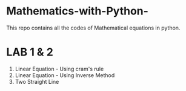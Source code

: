 # Mathematics-with-Python-
This repo contains all the codes of Mathematical equations in python.

# LAB 1 & 2
1. Linear Equation - Using cram's rule
2. Linear Equation - Using Inverse Method
3. Two Straight Line 
